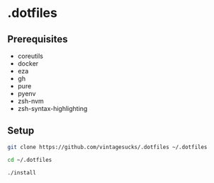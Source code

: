 # .dotfiles

## Prerequisites
* coreutils
* docker
* eza
* gh
* pure
* pyenv
* zsh-nvm
* zsh-syntax-highlighting

## Setup
```sh
git clone https://github.com/vintagesucks/.dotfiles ~/.dotfiles
```

```sh
cd ~/.dotfiles
```

```sh
./install
```
